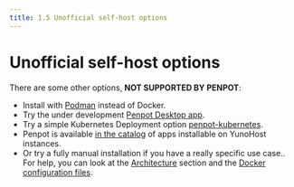 ```yaml
---
title: 1.5 Unofficial self-host options
---
```


# Unofficial self-host options

There are some other options, **NOT SUPPORTED BY PENPOT**:

* Install with <a href="https://community.penpot.app/t/how-to-develop-penpot-with-podman-penpotman/2113" target="_blank">Podman</a> instead of Docker.
* Try the under development <a href="https://github.com/author-more/penpot-desktop/releases/latest" target="_blank">Penpot Desktop app</a>.
* Try a simple Kubernetes Deployment option <a href="https://github.com/degola/penpot-kubernetes" target="_blank">penpot-kubernetes</a>.
* Penpot is available <a href="https://apps.yunohost.org/app/penpot">in the catalog</a> of apps installable on YunoHost instances.
* Or try a fully manual installation if you have a really specific use case.. For help, you can look at the [Architecture][1] section and the <a href="https://github.com/penpot/penpot/tree/develop/docker/images" target="_blank">Docker configuration files</a>.

[1]: /technical-guide/developer/architecture
